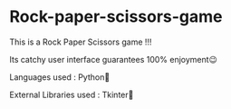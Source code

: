 # Rock-paper-scissors-game

This is a Rock Paper Scissors game !!!

Its catchy user interface guarantees 100% enjoyment😉

Languages used :
Python🐍

External Libraries used :
Tkinter📑



